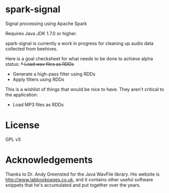 # spark-signal
Signal processing using Apache Spark

Requires Java JDK 1.7.0 or higher.

spark-signal is currently a work in progress for cleaning up audio data collected from beehives.

Here is a goal checksheet for what needs to be done to achieve alpha status:
~~* Load wav files as RDDs~~
* Generate a high-pass filter using RDDs
* Apply filters using RDDs

This is a wishlist of things that would be nice to have. They aren't critical to the application:
* Load MP3 files as RDDs

# License
GPL v3

# Acknowledgements
Thanks to Dr. Andy Greensted for the Java WavFile library. His website is http://www.labbookpages.co.uk, and it contains other useful software snippets that he's accumulated and put together over the years.
